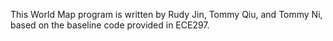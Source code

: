This World Map program is written by Rudy Jin, Tommy Qiu, and Tommy Ni, based on the baseline code provided in ECE297.
